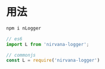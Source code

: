 # 用法

```bash
npm i nLogger
```

```js
// es6
import L from 'nirvana-logger';

// commonjs
const L = require('nirvana-logger')



```

